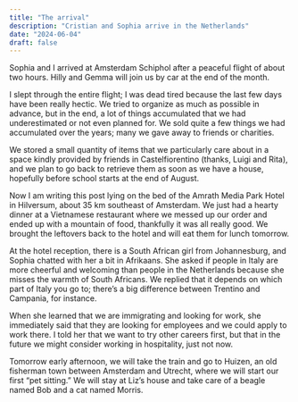 ```yaml
---
title: "The arrival"
description: "Cristian and Sophia arrive in the Netherlands"
date: "2024-06-04"
draft: false
---
```


Sophia and I arrived at Amsterdam Schiphol after a peaceful flight of about two hours. Hilly and Gemma will join us by car at the end of the month.

I slept through the entire flight; I was dead tired because the last few days have been really hectic. We tried to organize as much as possible in advance, but in the end, a lot of things accumulated that we had underestimated or not even planned for. We sold quite a few things we had accumulated over the years; many we gave away to friends or charities.

We stored a small quantity of items that we particularly care about in a space kindly provided by friends in Castelfiorentino (thanks, Luigi and Rita), and we plan to go back to retrieve them as soon as we have a house, hopefully before school starts at the end of August.

Now I am writing this post lying on the bed of the Amrath Media Park Hotel in Hilversum, about 35 km southeast of Amsterdam. We just had a hearty dinner at a Vietnamese restaurant where we messed up our order and ended up with a mountain of food, thankfully it was all really good. We brought the leftovers back to the hotel and will eat them for lunch tomorrow.

At the hotel reception, there is a South African girl from Johannesburg, and Sophia chatted with her a bit in Afrikaans. She asked if people in Italy are more cheerful and welcoming than people in the Netherlands because she misses the warmth of South Africans. We replied that it depends on which part of Italy you go to; there’s a big difference between Trentino and Campania, for instance.

When she learned that we are immigrating and looking for work, she immediately said that they are looking for employees and we could apply to work there. I told her that we want to try other careers first, but that in the future we might consider working in hospitality, just not now.

Tomorrow early afternoon, we will take the train and go to Huizen, an old fisherman town between Amsterdam and Utrecht, where we will start our first “pet sitting.” We will stay at Liz’s house and take care of a beagle named Bob and a cat named Morris.

